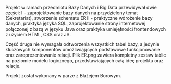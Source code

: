Projekt w ramach przedmiotu Bazy Danych i Big Data przewidywał dwie części: 
I - zaprojektowanie bazy danych na przydzielony temat (Sekretariat), stworzenie schematu ER
II - praktyczne wdrożenie bazy danych, praktyka języka SQL, zaprojektowanie strony internetowej połączonej z bazą w języku Java oraz praktyka umiejętności frontendowych z użyciem HTML, CSS oraz JS.

Część druga nie wymagała odtworzenia wszystkich tabel bazy, a jedynie kluczowych komponentów umożliwiąjących podstawowe funkcjonowanie oraz zareprezentowanie relacji. 
Plik ER.png zawiera kompletny zestaw tablic na poziomie modelu logicznego, przedstawiających całą ideę projektu oraz relacje.

Projekt został wykonany w parze z Błażejem Borowym. 
